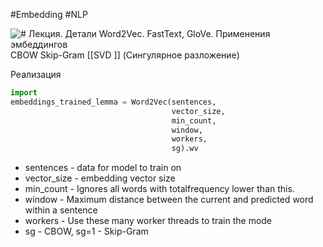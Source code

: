 #Embedding #NLP 

![# Лекция. Детали Word2Vec. FastText, GloVe. Применения эмбеддингов](https://www.youtube.com/watch?v=RKGi26Yk-5A&ab_channel=DeepLearningSchool)
CBOW
Skip-Gram
[[SVD ]] (Сингулярное разложение)

Реализация

```python
import 
embeddings_trained_lemma = Word2Vec(sentences, 
								    vector_size,   
									min_count, 
						            window,
									workers,              
						            sg).wv
```

- sentences - data for model to train on
- vector_size - embedding vector size
- min_count -  Ignores all words with totalfrequency lower than this. 
- window - Maximum distance between the current and predicted word within a sentence
- workers -  Use these many worker threads to train the mode
- sg - CBOW, sg=1 - Skip-Gram